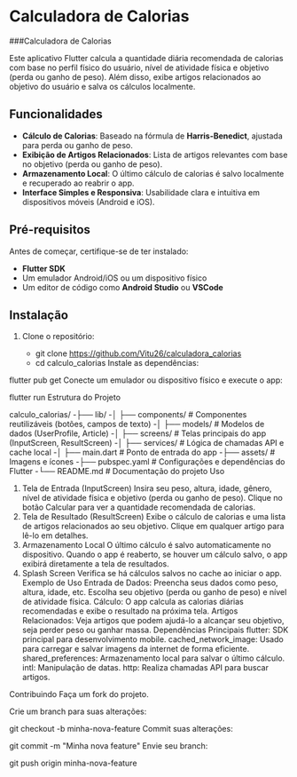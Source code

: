 
# Calculadora de Calorias


###Calculadora de Calorias

Este aplicativo Flutter calcula a quantidade diária recomendada de calorias com base no perfil físico do usuário, nível de atividade física e objetivo (perda ou ganho de peso). Além disso, exibe artigos relacionados ao objetivo do usuário e salva os cálculos localmente.

## Funcionalidades

- **Cálculo de Calorias**: Baseado na fórmula de **Harris-Benedict**, ajustada para perda ou ganho de peso.
- **Exibição de Artigos Relacionados**: Lista de artigos relevantes com base no objetivo (perda ou ganho de peso).
- **Armazenamento Local**: O último cálculo de calorias é salvo localmente e recuperado ao reabrir o app.
- **Interface Simples e Responsiva**: Usabilidade clara e intuitiva em dispositivos móveis (Android e iOS).

## Pré-requisitos

Antes de começar, certifique-se de ter instalado:

- **Flutter SDK**
- Um emulador Android/iOS ou um dispositivo físico
- Um editor de código como **Android Studio** ou **VSCode**

## Instalação

1. Clone o repositório:


   - git clone <https://github.com/Vitu26/calculadora_calorias>
   - cd calculo_calorias
Instale as dependências:




flutter pub get
Conecte um emulador ou dispositivo físico e execute o app:




flutter run
Estrutura do Projeto

calculo_calorias/
-├── lib/
-│   ├── components/        # Componentes reutilizáveis (botões, campos de texto)
-│   ├── models/            # Modelos de dados (UserProfile, Article)
-│   ├── screens/           # Telas principais do app (InputScreen, ResultScreen)
-│   ├── services/          # Lógica de chamadas API e cache local
-│   ├── main.dart          # Ponto de entrada do app
-├── assets/                # Imagens e ícones
-├── pubspec.yaml           # Configurações e dependências do Flutter
-└── README.md              # Documentação do projeto
Uso
1. Tela de Entrada (InputScreen)
Insira seu peso, altura, idade, gênero, nível de atividade física e objetivo (perda ou ganho de peso).
Clique no botão Calcular para ver a quantidade recomendada de calorias.
2. Tela de Resultado (ResultScreen)
Exibe o cálculo de calorias e uma lista de artigos relacionados ao seu objetivo.
Clique em qualquer artigo para lê-lo em detalhes.
3. Armazenamento Local
O último cálculo é salvo automaticamente no dispositivo. Quando o app é reaberto, se houver um cálculo salvo, o app exibirá diretamente a tela de resultados.
4. Splash Screen
Verifica se há cálculos salvos no cache ao iniciar o app.
Exemplo de Uso
Entrada de Dados:
Preencha seus dados como peso, altura, idade, etc.
Escolha seu objetivo (perda ou ganho de peso) e nível de atividade física.
Cálculo:
O app calcula as calorias diárias recomendadas e exibe o resultado na próxima tela.
Artigos Relacionados:
Veja artigos que podem ajudá-lo a alcançar seu objetivo, seja perder peso ou ganhar massa.
Dependências Principais
flutter: SDK principal para desenvolvimento mobile.
cached_network_image: Usado para carregar e salvar imagens da internet de forma eficiente.
shared_preferences: Armazenamento local para salvar o último cálculo.
intl: Manipulação de datas.
http: Realiza chamadas API para buscar artigos.




Contribuindo
Faça um fork do projeto.

Crie um branch para suas alterações:


git checkout -b minha-nova-feature
Commit suas alterações:


git commit -m "Minha nova feature"
Envie seu branch:


git push origin minha-nova-feature

